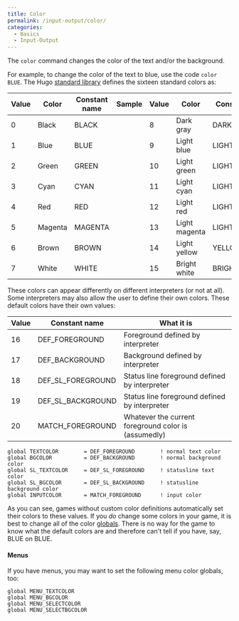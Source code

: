 ```yaml
---
title: Color
permalink: /input-output/color/
categories: 
  - Basics
  - Input-Output
---
```


The `color` command changes the color of the text and/or the background.

For example, to change the color of the text to blue, use the code
`color BLUE`. The Hugo [standard library](library/)
defines the sixteen standard colors as:

| Value | Color   | Constant name | Sample | Value | Color         | Constant name  | Sample |
|-------|---------|---------------|--------|-------|---------------|----------------|--------|
| 0     | Black   | BLACK         |        | 8     | Dark gray     | DARK_GRAY     |        |
| 1     | Blue    | BLUE          |        | 9     | Light blue    | LIGHT_BLUE    |        |
| 2     | Green   | GREEN         |        | 10    | Light green   | LIGHT_GREEN   |        |
| 3     | Cyan    | CYAN          |        | 11    | Light cyan    | LIGHT_CYAN    |        |
| 4     | Red     | RED           |        | 12    | Light red     | LIGHT_RED     |        |
| 5     | Magenta | MAGENTA       |        | 13    | Light magenta | LIGHT_MAGENTA |        |
| 6     | Brown   | BROWN         |        | 14    | Light yellow  | YELLOW         |        |
| 7     | White   | WHITE         |        | 15    | Bright white  | BRIGHT_WHITE  |        |

These colors can appear differently on different interpreters (or not at
all). Some interpreters may also allow the user to define their own
colors. These default colors have their own values:

| Value | Constant name       | What it is                                           |
|-------|---------------------|------------------------------------------------------|
| 16    | DEF_FOREGROUND     | Foreground defined by interpreter                    |
| 17    | DEF_BACKGROUND     | Background defined by interpreter                    |
| 18    | DEF_SL_FOREGROUND | Status line foreground defined by interpreter        |
| 19    | DEF_SL_BACKGROUND | Status line foreground defined by interpreter        |
| 20    | MATCH_FOREGROUND   | Whatever the current foreground color is (assumedly) |

    global TEXTCOLOR        = DEF_FOREGROUND        ! normal text color
    global BGCOLOR          = DEF_BACKGROUND        ! normal background color
    global SL_TEXTCOLOR     = DEF_SL_FOREGROUND     ! statusline text color
    global SL_BGCOLOR       = DEF_SL_BACKGROUND     ! statusline background color
    global INPUTCOLOR       = MATCH_FOREGROUND      ! input color

As you can see, games without custom color definitions automatically set
their colors to these values. If you *do* change some colors in your
game, it is best to change all of the color
[globals](basics/variables/). There is no way for
the game to know what the default colors are and therefore can't tell if
you have, say, BLUE on BLUE.

#### Menus

If you have menus, you may want to set the following menu color globals,
too:

    global MENU_TEXTCOLOR
    global MENU_BGCOLOR
    global MENU_SELECTCOLOR
    global MENU_SELECTBGCOLOR
